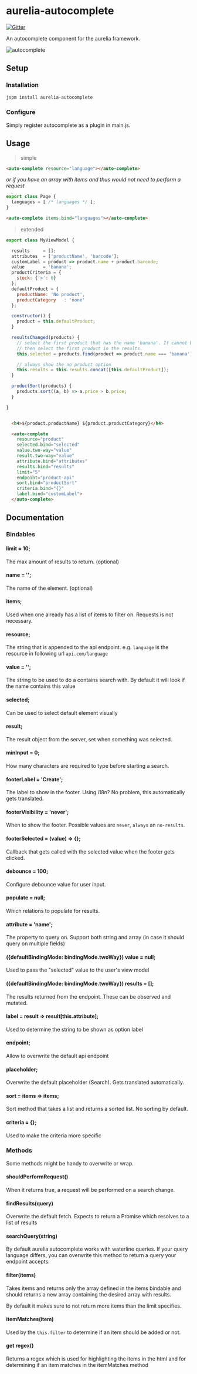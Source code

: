 # aurelia-autocomplete

[![Gitter](https://img.shields.io/gitter/room/nwjs/nw.js.svg?maxAge=2592000?style=plastic)](https://gitter.im/SpoonX/Dev)

An autocomplete component for the aurelia framework.

![autocomplete](./autocomplete.gif)

## Setup

### Installation

```bash
jspm install aurelia-autocomplete
```

### Configure
Simply register autocomplete as a plugin in main.js.

## Usage

> simple

```html
<auto-complete resource="language"></auto-complete>
```

*or if you have an array with items and thus would not need to perform
a request*

```js
export class Page {
  languages = [ /* languages */ ];
}
```

```html
<auto-complete items.bind="languages"></auto-complete>
```

> extended

```js
export class MyViewModel {

  results     = [];
  attributes  = ['productName', 'barcode'];
  customLabel = product => product.name + product.barcode;
  value       = 'banana';
  productCriteria = {
    stock: {'>': 0}
  };
  defaultProduct = {
    productName: 'No product',
    productCategory   : 'none'
  };

  constructor() {
    product = this.defaultProduct;
  }

  resultsChanged(products) {
    // select the first product that has the name 'banana'. If cannot be found
    // then select the first product in the results.
    this.selected = products.find(product => product.name === 'banana') || products[0];

    // always show the no product option
    this.results = this.results.concat([this.defaultProduct]);
  }

  productSort(products) {
    products.sort((a, b) => a.price > b.price;
  }

}
```

```html

  <h4>${product.productName} ${product.productCategory}</h4>

  <auto-complete
    resource="product"
    selected.bind="selected"
    value.two-way="value"
    result.two-way="value"
    attribute.bind="attributes"
    results.bind="results"
    limit="5"
    endpoint="product-api"
    sort.bind="productSort"
    criteria.bind="{}"
    label.bind="customLabel">
  </auto-complete>

```

## Documentation

### Bindables

#### limit = 10;
The max amount of results to return. (optional)

#### name = '';
The name of the element. (optional)

#### items;
Used when one already has a list of items to filter on. Requests is not
necessary.

#### resource;
The string that is appended to the api endpoint. e.g. `language` is the
resource in following url `api.com/language`

#### value = '';
The string to be used to do a contains search with. By default it will look
if the name contains this value

#### selected;
Can be used to select default element visually

#### result;
The result object from the server, set when something was selected.

#### minInput = 0;
How many characters are required to type before starting a search.

#### footerLabel = 'Create';
The label to show in the footer. Using i18n? No problem, this automatically gets translated.

#### footerVisibility = 'never';
When to show the footer. Possible values are `never`, `always` an `no-results`.

#### footerSelected = (value) => {};
Callback that gets called with the selected value when the footer gets clicked.

#### debounce = 100;
Configure debounce value for user input.

#### populate = null;
Which relations to populate for results.

#### attribute = 'name';
The property to query on. Support both string and array (in case it should query on multiple fields)

#### ({defaultBindingMode: bindingMode.twoWay}) value = null;
Used to pass the "selected" value to the user's view model

#### ({defaultBindingMode: bindingMode.twoWay}) results = [];
The results returned from the endpoint. These can be observed and
mutated.

#### label = result => result[this.attribute];
Used to determine the string to be shown as option label

#### endpoint;
Allow to overwrite the default api endpoint

#### placeholder;
Overwrite the default placeholder (Search). Gets translated automatically.

#### sort = items => items;
Sort method that takes a list and returns a sorted list. No sorting by
default.

#### criteria = {};
Used to make the criteria more specific

### Methods

Some methods might be handy to overwrite or wrap.

#### shouldPerformRequest()

When it returns true, a request will be performed on a search change.

#### findResults(query)

Overwrite the default fetch. Expects to return a Promise which resolves to
a list of results

#### searchQuery(string)

By default aurelia autocomplete works with waterline queries. If your query
language differs, you can overwrite this method to return a query your endpoint
accepts.

#### filter(items)

Takes items and returns only the array defined in the items bindable and should
returns a new array containing the desired array with results.

By default it makes sure to not return more items than the limit specifies.

#### itemMatches(item)

Used by the `this.filter` to determine if an item should be added or not.

#### get regex()

Returns a regex which is used for highlighting the items in the html and for
determining if an item matches in the itemMatches method
